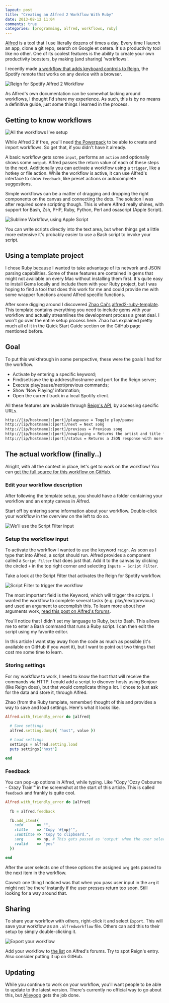 ```yaml
---
layout: post
title: "Creating an Alfred 2 Workflow With Ruby"
date: 2013-08-12 11:04
comments: true
categories: [programming, alfred, workflows, ruby]
---
```


[Alfred](http://alfredapp.com) is a tool that I use literally dozens of times a day. Every time
I launch an app, clone a git repo, search on Google et cetera. It's a productivity tool like no
other. One of its coolest features is the ability to create your own productivity
boosters, by making (and sharing) 'workflows'.

I recently made [a workflow that adds keyboard controls to Reign](http://dangercove.com/blog/2013/08/11/alfred-2-workflow-for-reign/),
the Spotify remote that works on any device with a browser.

![Reign for Spotify Alfred 2 Workflow](/assets/blog/alfred/reign.jpg)

As Alfred's own documentation can be somewhat lacking around workflows, I
thought I'd share my experience. As such, this is by no means a definitive guide, 
just some things I learned in the process.

<!-- more -->

## Getting to know workflows

![All the workflows I've setup](/assets/blog/alfred/workflows.png)

While Alfred 2 if free, you'll need [the Powerpack](http://www.alfredapp.com/powerpack/) to be
able to create and import workflows. So get that, if you didn't have it already.

A basic workflow gets some ```input```, performs an ```action``` and optionally
shows some ```output```. Alfred passes the return value of each of these steps to the 
next. Additionally you can activate a workflow using a ```trigger```, like a hotkey 
or file action. While the workflow is active, it can use Alfred's interface to 
show ```feedback```, like preset actions or autocomplete suggestions.

Simple workflows can be a matter of dragging and dropping the right components
on the canvas and connecting the dots. The solution I was after required
some scripting though. This is where Alfred really shines, with support for
Bash, Zsh, PHP, Ruby, Python, Perl and osascript (Apple Script).

![Sublime Workflow, using Apple Script](/assets/blog/alfred/sublime-applescript.jpg)

You can write scripts directly into the text area, but when things get a little more
extensive it's probably easier to use a Bash script to invoke your script.

## Using a template project

I chose Ruby because I wanted to take advantage of its network and JSON
parsing capabilities. Some of these features are contained in gems that might not available on
every Mac without installing them first. It's quite easy to install Gems locally
and include them with your Ruby project, but I was hoping to find a tool
that does this work for me and could provide me with some wrapper functions
around Alfred specific functions.

After some digging around I discovered [Zhao Cai's](https://github.com/zhaocai) [alfred2-ruby-template](https://github.com/zhaocai/alfred2-ruby-template).
This template contains everything you need to include gems with your
workflow and actually streamlines the development process a great deal. I won't
go over the entire setup process here. Zhao has explained pretty much all of it
in the Quick Start Guide section on the GitHub page mentioned before.

## Goal

To put this walkthrough in some perspective, these were the goals I had for the
workflow.

* Activate by entering a specific keyword;
* Find/set/save the ip address/hostname and port for the Reign server;
* Execute play/pause/next/previous commands;
* Show 'Now Playing' information;
* Open the current track in a local Spotify client.

All these features are available through [Reign's API](http://dangercove.com/reign/developers/),
by accessing specific URLs.

```bash
http://[ip/hostname]:[port]/playpause = Toggle play/pause
http://[ip/hostname]:[port]/next = Next song
http://[ip/hostname]:[port]/previous = Previous song
http://[ip/hostname]:[port]/nowplaying = Returns the artist and title for the current track
http://[ip/hostname]:[port]/status = Returns a JSON response with more song information (including a Spotify URI)
```

## The actual workflow (finally..)

Alright, with all the context in place, let's get to work on the workflow! You
can [get the full source for this workflow on GitHub](https://github.com/DangerCove/reign-alfred2-workflow).

### Edit your workflow description

After following the template setup, you should have a folder containing your
workflow and an empty canvas in Alfred.

Start off by entering some information about your workflow. Double-click your
workflow in the overview on the left to do so.

![We'll use the Script Filter input](/assets/blog/alfred/workflowinfo.jpg)

### Setup the workflow input

To activate the workflow I wanted to use the keyword ```reign```. As soon as I
type that into Alfred, a script should run. Alfred provides a component called
a ```Script Filter``` that does just that. Add it to the canvas by clicking the
circled ```+``` in the top right corner and selecting ```Inputs → Script Filter```.

Take a look at the Script Filter that activates the Reign for Spotify workflow.

![Script Filter to trigger the workflow](/assets/blog/alfred/scriptfilter.jpg)

The most important field is the Keyword, which will trigger the scripts. I
wanted the workflow to complete several tasks (e.g. play/next/previous) and
used an argument to accomplish this. To learn more about how arguments work,
[read this post on Alfred's forums](http://www.alfredforum.com/topic/96-understanding-argument-types-in-keywords-and-script-filters/).

You'll notice that I didn't set my language to Ruby, but to Bash. This allows me
to enter a Bash command that runs a Ruby script. I can then edit the script
using my favorite editor.

In this article I want stay away from the code as much as possible (it's
available on GitHub if you want it), but I want to point out
two things that cost me some time to learn.

### Storing settings

For my workflow to work, I need to know the host that will receive the commands
via HTTP. I could add a script to discover hosts using Bonjour (like Reign does),
but that would complicate thing a lot. I chose to just ask for the data and
store it, through Alfred.

Zhao (from the Ruby template, remember) thought of this and provides a way to
save and load settings. Here's what it looks like.

```ruby
Alfred.with_friendly_error do |alfred|
  
  # Save settings
  alfred.setting.dump({ "host", value })

  # Load settings
  settings = alfred.setting.load
  puts settings['host']

end
```

### Feedback

You can pop-up options in Alfred, while typing. Like "Copy 'Ozzy Osbourne -
Crazy Train'" in the screenshot at the start of this article. This is called ```feedback```
and frankly is quite cool.

```ruby
Alfred.with_friendly_error do |alfred|
  
  fb = alfred.feedback

  fb.add_item({
    :uid      => "",
    :title    => "Copy '#{np}'", 
    :subtitle => "Copy to clipboard.",
    :arg      => np, # This gets passed as 'output' when the user selects the item
    :valid    => "yes"
  })

end
```

After the user selects one of these options the assigned ```arg``` gets passed
to the next item in the workflow.

Caveat: one thing I noticed was that when you pass user input in the ```arg```
it might not 'be there' instantly if the user presses return too soon. Still
looking for a way around that.

## Sharing

To share your workflow with others, right-click it and select ```Export```.
This will save your workflow as an ```.alfredworkflow``` file. Others can add
this to their setup by simply double-clicking it.

![Export your workflow](/assets/blog/alfred/export.jpg)

Add your workflow to [the list](http://www.alfredforum.com/forum/3-share-your-workflows/)
on Alfred's forums. Try to spot Reign's entry. Also consider putting it up on GitHub.

## Updating

While you continue to work on your workflow, you'll want people to be able to update to
the latest version. There's currently no official way to go about this, but
[Alleyoop](http://www.alfredforum.com/topic/1582-alleyoop-update-alfred-workflows/)
gets the job done.
